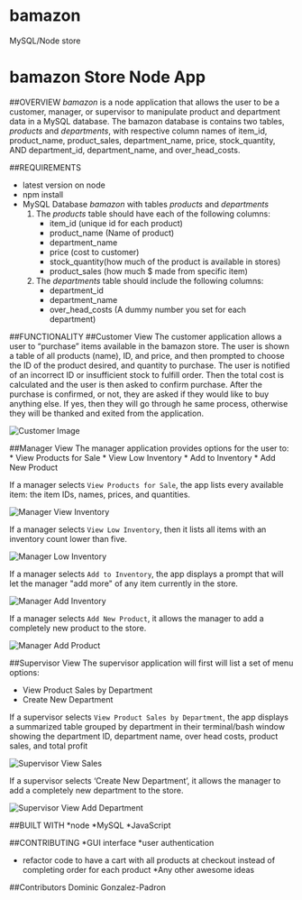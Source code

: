 # bamazon
MySQL/Node store 

# bamazon Store Node App

##OVERVIEW
*bamazon* is a node application that allows the user to be a customer, manager, or supervisor to manipulate product and department data in a MySQL database. The bamazon database is contains two tables, *products* and *departments*, with respective column names of item_id, product_name, product_sales, department_name, price, stock_quantity, AND department_id, department_name, and over_head_costs.
 
##REQUIREMENTS
* latest version on node
* npm install
* MySQL Database *bamazon* with tables *products* and *departments*
	1. The *products* table should have each of the following columns:
		* item_id (unique id for each product)
		* product_name (Name of product)
		* department_name
		* price (cost to customer)
		* stock_quantity(how much of the product is available in stores)
		* product_sales (how much $ made from specific item)
	1. The *departments* table should include the following columns:
		* department_id
		* department_name
		* over_head_costs  (A dummy number you set for each department)

##FUNCTIONALITY
##Customer View
The customer application allows a user to “purchase” items available in the bamazon store.  The user is shown a table of all products (name), ID, and price, and then prompted to choose the ID of the product desired, and quantity to purchase. The user is notified of an incorrect ID or insufficient stock to fulfill order. Then the total cost is calculated and the user is then asked to confirm purchase. After the purchase is confirmed, or not, they are asked if they would like to buy anything else. If yes, then they will go through he same process, otherwise they will be thanked and exited from the application.

![Customer Image](/readmeImages/customerImage.png)

##Manager View
The manager application provides options for the user to:
    * View Products for Sale
    * View Low Inventory
    * Add to Inventory
    * Add New Product

If a manager selects `View Products for Sale`, the app lists every available item: the item IDs, names, prices, and quantities.

![Manager View Inventory](/readmeImages/managerViewProducts.png)


If a manager selects `View Low Inventory`, then it lists all items with an inventory count lower than five.

![Manager Low Inventory](/readmeImages/managerLowInventory.png)

If a manager selects `Add to Inventory`, the app displays a prompt that will let the manager "add more" of any item currently in the store.

![Manager Add Inventory](/readmeImages/managerAddInventory.png)

If a manager selects `Add New Product`, it allows the manager to add a completely new product to the store.

![Manager Add Product](/readmeImages/managerAddProduct.png)

##Supervisor View
The supervisor application will first will list a set of menu options:
   * View Product Sales by Department
   * Create New Department

If a supervisor selects `View Product Sales by Department`, the app displays a summarized table grouped by department in their terminal/bash window showing the department ID, department name, over head costs, product sales, and total profit

![Supervisor View Sales](/readmeImages/supervisorSummary.png)

If a supervisor selects ‘Create New Department’, it allows the manager to add a completely new department to the store.

![Supervisor View Add Department](/readmeImages/supervisorAddDepartment.png)

##BUILT WITH
*node
*MySQL
*JavaScript

##CONTRIBUTING
*GUI interface
*user authentication
* refactor code to have a cart with all products at checkout instead of completing order for each product
*Any other awesome ideas

##Contributors
Dominic Gonzalez-Padron

